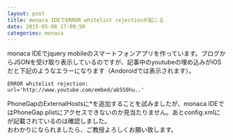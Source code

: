 ```yaml
---
layout: post
title: monaca IDEでERROR whitelist rejectionが起こる
date: 2015-05-08 17:09:50
categories: monaca
---
```

<p>monaca IDEでjquery mobileのスマートフォンアプリを作っています。ブログからJSONを受け取り表示しているのですが、記事中のyoutubeの埋め込みがiOSだと下記のようなエラーになります（Andoroidでは表示されます）。</p>

<pre><code>ERROR whitelist rejection: url='http://www.youtube.com/embed/ab5SOhu..'
</code></pre>

<p>PhoneGapのExternalHostsに*を追加することを試みましたが、monaca IDEではPhoneGap.plistにアクセスできないのか見当たりません。あとconfig.xmlにが記載されているのは確認しました。<br>
おわかりになられましたら、ご教授よろしくお願い致します。</p>

